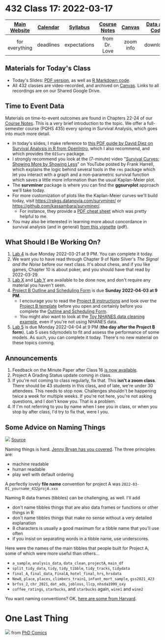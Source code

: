 # 432 Class 17: 2022-03-17

[Main Website](https://thomaselove.github.io/432/) | [Calendar](https://thomaselove.github.io/432/calendar.html) | [Syllabus](https://thomaselove.github.io/432-2022-syllabus/) | [Course Notes](https://thomaselove.github.io/432-notes/) | [Canvas](https://canvas.case.edu) | [Data and Code](https://github.com/THOMASELOVE/432-data) | [Sources](https://github.com/THOMASELOVE/432-2022/tree/main/references) | [Contact Us](https://thomaselove.github.io/432/contact.html)
:-----------: | :--------------: | :----------: | :---------: | :-------------: | :-----------: | :------------: | :-------------:
for everything | deadlines | expectations | from Dr. Love | zoom info | downloads | read/watch | need help?

## Materials for Today's Class

- Today's Slides: [PDF version](https://github.com/THOMASELOVE/432-2022/blob/main/classes/class17/432_2022_slides17.pdf), as well as [R Markdown code](https://github.com/THOMASELOVE/432-2022/blob/main/classes/class17/432_2022_slides17.Rmd). 
- All 432 classes are video-recorded, and archived on [Canvas](https://canvas.case.edu). Links to all recordings are on our Shared Google Drive.

## Time to Event Data

Materials on time-to-event outcomes are found in Chapters 22-24 of our [Course Notes](https://thomaselove.github.io/432-notes/). This is a very brief introduction to the topic. We offer a full-semester course (PQHS 435) every spring in Survival Analysis, which goes into much more detail.

- In today's slides, I make reference to [this PDF guide by David Diez on Survival Analysis in R from OpenIntro](https://www.openintro.org/book/surv_in_r/), which I also recommend, and which provides the `OISurv` package.
- I strongly recommend you look at the (7-minute) video "[Survival Curves: Showing More by Showing Less](https://www.youtube.com/watch?v=EoIB_Obddrk)" on YouTube posted by Frank Harrell, which explains the logic behind several tools in the `rms` package which let you interact with a graph and a non-parametric survival function which saves a little more information than the usual Kaplan-Meier plot.
- The **survminer** package is where you can find the **ggsurvplot** approach we'll take today. 
- For more customization of plots like the Kaplan-Meier curves we'll build today, visit https://rpkgs.datanovia.com/survminer/ or https://github.com/kassambara/survminer/. 
    - For instance, they provide a [PDF cheat sheet](https://rpkgs.datanovia.com/survminer/survminer_cheatsheet.pdf) which was pretty helpful to me.
- You may also be interested in learning more about concordance in survival analysis (and in general) [from this vignette](https://cran.r-project.org/web/packages/survival/vignettes/concordance.pdf) (pdf).

## What Should I Be Working On?

1. [Lab 4](https://github.com/THOMASELOVE/432-2022/tree/main/labs/lab04) is due Monday 2022-03-21 at 9 PM. You can complete it today.
2. We want you to have read through Chapter 9 of Nate Silver's *The Signal and the Noise* before our next class. It's about chess, and if you like games, Chapter 10 is about poker, and you should have that read by 2022-03-29.
3. [Lab X](https://github.com/THOMASELOVE/432-2022/tree/main/labs/labX) and [Lab Y](https://github.com/THOMASELOVE/432-2022/tree/main/labs/labY) are available to be done now, and don't require any material you haven't seen.
4. [Project B Outline and Scheduling Form](https://bit.ly/432-2022-projectB-register) is due **Sunday 2022-04-03 at 9 PM**. 
    - I encourage you to read the [Project B instructions](https://github.com/THOMASELOVE/432-2022/blob/main/projectB/projectB_instructions_2022.md) and look over the [Project B template](https://rpubs.com/TELOVE/projectB-template-432-2022) before you open and certainly before you complete the [Outline and Scheduling Form](https://bit.ly/432-2022-projectB-register). 
    - You might also want to look at the [Toy NHANES data cleaning example](https://rpubs.com/TELOVE/toy-nhanes-432), even if you're not using NHANES data.
5. [Lab 5](https://github.com/THOMASELOVE/432-2022/tree/main/labs/lab05) is due Monday 2022-04-04 at 9 PM (**the day after the Project B form**). Lab 5 uses tidymodels to fit and assess the performance of some models. As such, you can complete it today. There's no new material on these topics coming.

## Announcements

1. Feedback on the Minute Paper after Class 16 [is now available](https://bit.ly/432-2022-min-16-feedback).
2. Project A Grading Status update coming in class.
3. If you're not coming to class regularly, fix that. This **isn't a zoom class**. There should be 43 students in this class, and of late, we're under 30 attendees. This needs to stop now. Challenges shouldn't be happening twice a week for multiple weeks. If you're not here, you're not asking questions, and I don't know you. That is a problem.
4. If I'm not referring to you by name when I see you in class, or when you stop by after class, I'd try to fix that, were I you.

## Some Advice on Naming Things

![](https://github.com/THOMASELOVE/432-2022/blob/main/classes/class17/figures/wooldridge.png) [Source](https://twitter.com/jmwooldridge/status/1501157439726575616)

Naming things is hard. [Jenny Bryan has you covered](https://speakerdeck.com/jennybc/how-to-name-files). The three principles are:

- machine readable
- human readable
- play well with default ordering

A perfectly lovely **file name** convention for project A was `2022-03-01_yourname_432projA.xxx`

Naming R data frames (tibbles) can be challenging, as well. I'll add 

- don't name tibbles things that are also data frames or functions or other things in R
- don't name tibbles things that make no sense without a very detailed explanation
- 8 characters is usually a good maximum for a tibble name that you'll use often
- if you insist on separating words in a tibble name, use underscores.

Here were the names of the main tibbles that people built for Project A, some of which were more useful than others...

- `a_sample`, `analysis_data`, `data_clean`, `projectA`, `main_df`
- `split_tidy_data`, `tidy`, `tidy_tibble`, `tidy_tracks`, `tidydata`
- `final_A`, `final_data`, `FinalA`, `hotel_final`, `hrs`, `hrsdata`
- `New8`, `place`, `places`, `climbers_train1`, `infant_mort_sample`, `gss2021_423`
- `brfss_2`, `chr_2021`,  `dat_ads`,  `jobloss`, `llcp`, `nhsda1999_oxy`
- `coffee_ratings`, `starbucks`, and `starbucks` again, `wine1` and `wine2`

You want naming conventions? OK, [here are some from Harvard](https://datamanagement.hms.harvard.edu/collect/file-naming-conventions).

# One Last Thing

![](https://github.com/THOMASELOVE/432-2022/blob/main/classes/class17/figures/final.png) from [PhD Comics](https://phdcomics.com/comics/archive.php?comicid=1531)
